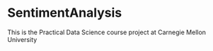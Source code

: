 # SentimentAnalysis
This is the Practical Data Science course project at Carnegie Mellon University
